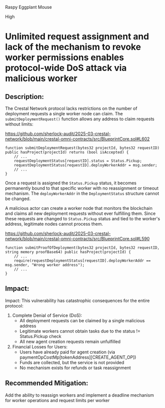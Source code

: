 Raspy Eggplant Mouse

High

# Unlimited request assignment and lack of the mechanism to revoke worker permissions enables protocol-wide DoS attack via malicious worker

## Description:
The Crestal Network protocol lacks restrictions on the number of deployment requests a single worker node can claim. The `submitDeploymentRequest()` function allows any address to claim requests without limits:

https://github.com/sherlock-audit/2025-03-crestal-network/blob/main/crestal-omni-contracts/src/BlueprintCore.sol#L602
```solidity
function submitDeploymentRequest(bytes32 projectId, bytes32 requestID) public hasProject(projectId) returns (bool isAccepted) {
    // ...
    requestDeploymentStatus[requestID].status = Status.Pickup;
    requestDeploymentStatus[requestID].deployWorkerAddr = msg.sender;
    // ...
}
```
Once a request is assigned the `Status.Pickup` status, it becomes permanently bound to that specific worker with no reassignment or timeout mechanism. The `deployWorkerAddr` in the `DeploymentStatus` structure cannot be changed.

A malicious actor can create a worker node that monitors the blockchain and claims all new deployment requests without ever fulfilling them. Since these requests are changed to `Status.Pickup` status and tied to the worker's address, legitimate nodes cannot process them.

https://github.com/sherlock-audit/2025-03-crestal-network/blob/main/crestal-omni-contracts/src/BlueprintCore.sol#L590
```solidity
function submitProofOfDeployment(bytes32 projectId, bytes32 requestID, string memory proofBase64) public hasProject(projectId) {
    // ...
    require(requestDeploymentStatus[requestID].deployWorkerAddr == msg.sender, "Wrong worker address");
    // ...
}
```

## Impact:
Impact:
This vulnerability has catastrophic consequences for the entire protocol:
1. Complete Denial of Service (DoS):
    - All deployment requests can be claimed by a single malicious address
    - Legitimate workers cannot obtain tasks due to the status != Status.Pickup check
    - All new agent creation requests remain unfulfilled
2. Financial Losses for Users:
    - Users have already paid for agent creation (via paymentOpCostMp[tokenAddress][CREATE_AGENT_OP])
    - Funds are collected, but the service is not provided
    - No mechanism exists for refunds or task reassignment

## Recommended Mitigation:
Add the ability to reassign workers and implement a deadline mechanism for worker operations and request limits per worker